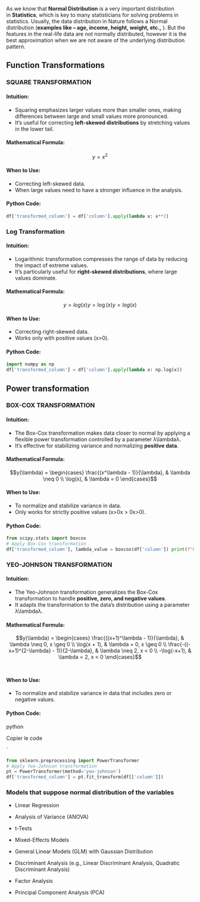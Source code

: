 
 As we know that **Normal Distribution** is a very important distribution in **Statistics**, which is key to many statisticians for solving problems in statistics. Usually, the data distribution in Nature follows a Normal distribution (**examples like – age, income, height, weight, etc.,** ). But the features in the real-life data are not normally distributed, however it is the best approximation when we are not aware of the underlying distribution pattern.


## Function Transformations

### SQUARE TRANSFORMATION
#### **Intuition:**

- Squaring emphasizes larger values more than smaller ones, making differences between large and small values more pronounced.
- It’s useful for correcting **left-skewed distributions** by stretching values in the lower tail.

#### **Mathematical Formula:**
$$y = x^2$$

#### **When to Use:**

- Correcting left-skewed data.
- When large values need to have a stronger influence in the analysis.

#### **Python Code:**

```python
df['transformed_column'] = df['column'].apply(lambda x: x**2)
```


### Log Transformation 
#### **Intuition:**

- Logarithmic transformation compresses the range of data by reducing the impact of extreme values.
- It’s particularly useful for **right-skewed distributions**, where large values dominate.

#### **Mathematical Formula:**

$$y=log⁡(x)y = \log(x)y=log(x)$$

#### **When to Use:**

- Correcting right-skewed data.
- Works only with positive values (x>0).

#### **Python Code:**

```python
import numpy as np
df['transformed_column'] = df['column'].apply(lambda x: np.log(x))
```

## Power transformation

### BOX-COX TRANSFORMATION
#### **Intuition:**

- The Box-Cox transformation makes data closer to normal by applying a flexible power transformation controlled by a parameter λ\lambdaλ.
- It’s effective for stabilizing variance and normalizing **positive data**.

#### **Mathematical Formula:**

$$y(\lambda) = \begin{cases} 
\frac{(x^\lambda - 1)}{\lambda}, & \lambda \neq 0 \\ 
\log(x), & \lambda = 0 
\end{cases}$$


#### **When to Use:**

- To normalize and stabilize variance in data.
- Only works for strictly positive values (x>0x > 0x>0).

#### **Python Code:**

```python
from scipy.stats import boxcox  
# Apply Box-Cox transformation
df['transformed_column'], lambda_value = boxcox(df['column']) print(f"Optimal lambda: {lambda_value}")
```


### YEO-JOHNSON TRANSFORMATION

#### **Intuition:**

- The Yeo-Johnson transformation generalizes the Box-Cox transformation to handle **positive, zero, and negative values**.
- It adapts the transformation to the data’s distribution using a parameter λ\lambdaλ.

#### **Mathematical Formula:**

$$y(\lambda) = \begin{cases} 
\frac{((x+1)^\lambda - 1)}{\lambda}, & \lambda \neq 0, x \geq 0 \\ 
\log(x + 1), & \lambda = 0, x \geq 0 \\ 
\frac{-((-x+1)^{2-\lambda} - 1)}{2-\lambda}, & \lambda \neq 2, x < 0 \\ 
-\log(-x+1), & \lambda = 2, x < 0 
\end{cases}$$
​

#### **When to Use:**

- To normalize and stabilize variance in data that includes zero or negative values.

#### **Python Code:**

python

Copier le code

`
```python
from sklearn.preprocessing import PowerTransformer
# Apply Yeo-Johnson transformation 
pt = PowerTransformer(method='yeo-johnson') 
df['transformed_column'] = pt.fit_transform(df[['column']])
```


 
 ###  Models that suppose normal distribution of the variables

- Linear Regression
    
- Analysis of Variance (ANOVA)
    
- t-Tests
    
- Mixed-Effects Models
    
- General Linear Models (GLM) with Gaussian Distribution
    
- Discriminant Analysis (e.g., Linear Discriminant Analysis, Quadratic Discriminant Analysis)
    
- Factor Analysis
    
- Principal Component Analysis (PCA)
